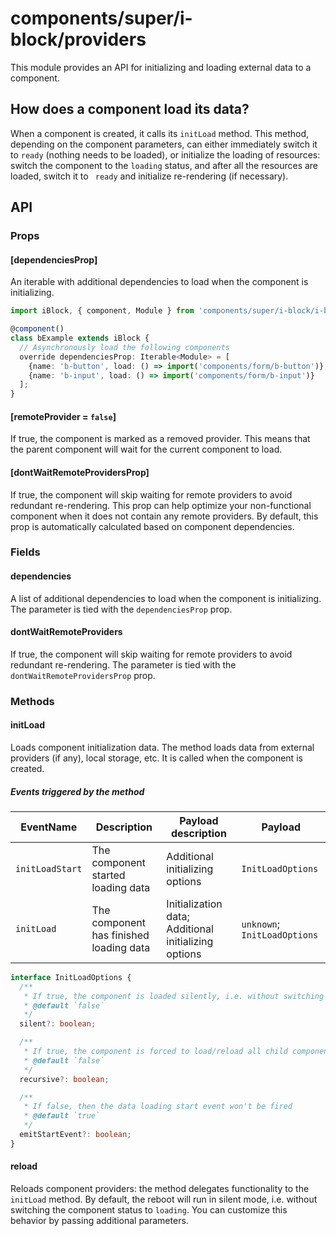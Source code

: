 # components/super/i-block/providers

This module provides an API for initializing and loading external data to a component.

## How does a component load its data?

When a component is created, it calls its `initLoad` method. This method, depending on the component parameters,
can either immediately switch it to `ready` (nothing needs to be loaded), or initialize the loading of resources:
switch the component to the `loading` status, and after all the resources are loaded, switch it to ` ready` and
initialize re-rendering (if necessary).

## API

### Props

#### [dependenciesProp]

An iterable with additional dependencies to load when the component is initializing.

```typescript
import iBlock, { component, Module } from 'components/super/i-block/i-block';

@component()
class bExample extends iBlock {
  // Asynchronously load the following components
  override dependenciesProp: Iterable<Module> = [
    {name: 'b-button', load: () => import('components/form/b-button')},
    {name: 'b-input', load: () => import('components/form/b-input')}
  ];
}
```

#### [remoteProvider = `false`]

If true, the component is marked as a removed provider.
This means that the parent component will wait for the current component to load.

#### [dontWaitRemoteProvidersProp]

If true, the component will skip waiting for remote providers to avoid redundant re-rendering.
This prop can help optimize your non-functional component when it does not contain any remote providers.
By default, this prop is automatically calculated based on component dependencies.

### Fields

#### dependencies

A list of additional dependencies to load when the component is initializing.
The parameter is tied with the `dependenciesProp` prop.

#### dontWaitRemoteProviders

If true, the component will skip waiting for remote providers to avoid redundant re-rendering.
The parameter is tied with the `dontWaitRemoteProvidersProp` prop.

### Methods

#### initLoad

Loads component initialization data.
The method loads data from external providers (if any), local storage, etc.
It is called when the component is created.

##### Events triggered by the method

| EventName       | Description                             | Payload description                                  | Payload                      |
|-----------------|-----------------------------------------|------------------------------------------------------|------------------------------|
| `initLoadStart` | The component started loading data      | Additional initializing options                      | `InitLoadOptions`            |
| `initLoad`      | The component has finished loading data | Initialization data; Additional initializing options | `unknown`; `InitLoadOptions` |

```typescript
interface InitLoadOptions {
  /**
   * If true, the component is loaded silently, i.e. without switching `componentStatus` to `loading`
   * @default `false`
   */
  silent?: boolean;

  /**
   * If true, the component is forced to load/reload all child components
   * @default `false`
   */
  recursive?: boolean;

  /**
   * If false, then the data loading start event won't be fired
   * @default `true`
   */
  emitStartEvent?: boolean;
}
```

#### reload

Reloads component providers: the method delegates functionality to the `initLoad` method.
By default, the reboot will run in silent mode, i.e. without switching the component status to `loading`.
You can customize this behavior by passing additional parameters.
